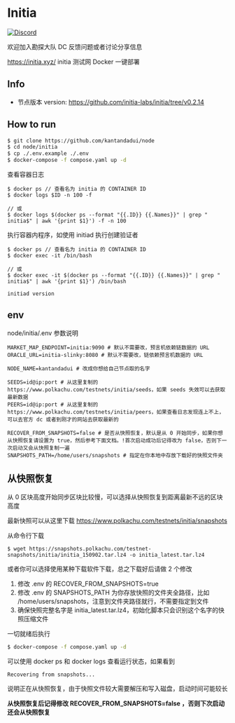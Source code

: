 # Initia

[![Discord](https://img.shields.io/discord/1229140544102338670?color=7289DA&logo=discord&logoColor=white)](https://discord.gg/hZXXnnpJv8)

欢迎加入勘探大队 DC 反馈问题或者讨论分享信息

https://initia.xyz/ initia 测试网 Docker 一键部署

## Info

- 节点版本 version: https://github.com/initia-labs/initia/tree/v0.2.14

## How to run

```sh
$ git clone https://github.com/kantandadui/node
$ cd node/initia
$ cp ./.env.example ./.env
$ docker-compose -f compose.yaml up -d
```

查看容器日志

```
$ docker ps // 查看名为 initia 的 CONTAINER ID
$ docker logs $ID -n 100 -f

// 或
$ docker logs $(docker ps --format "{{.ID}} {{.Names}}" | grep " initia$" | awk '{print $1}') -f -n 100
```

执行容器内程序，如使用 initiad 执行创建验证者

```
$ docker ps // 查看名为 initia 的 CONTAINER ID
$ docker exec -it /bin/bash

// 或
$ docker exec -it $(docker ps --format "{{.ID}} {{.Names}}" | grep " initia$" | awk '{print $1}') /bin/bash

initiad version
```

## env

node/initia/.env 参数说明

```env
MARKET_MAP_ENDPOINT=initia:9090 # 默认不需要改，预言机依赖链数据的 URL
ORACLE_URL=initia-slinky:8080 # 默认不需要改，链依赖预言机数据的 URL

NODE_NAME=kantandadui # 改成你想给自己节点取的名字

SEEDS=id@ip:port # 从这里复制的 https://www.polkachu.com/testnets/initia/seeds，如果 seeds 失效可以去获取最新数据
PEERS=id@ip:port # 从这里复制的 https://www.polkachu.com/testnets/initia/peers，如果查看日志发现连上不上，可以去官方 dc 或者到刚才的网站去获取最新的

RECOVER_FROM_SNAPSHOTS=false # 是否从快照恢复，默认是从 0 开始同步，如果你想从快照恢复请设置为 true，然后参考下面文档。!首次启动成功后记得改为 false，否则下一次启动又会从快照复制一遍
SNAPSHOTS_PATH=/home/users/snapshots # 指定在你本地中存放下载好的快照文件夹
```

## 从快照恢复

从 0 区块高度开始同步区块比较慢，可以选择从快照恢复到距离最新不远的区块高度

最新快照可以从这里下载 https://www.polkachu.com/testnets/initia/snapshots

从命令行下载

```
$ wget https://snapshots.polkachu.com/testnet-snapshots/initia/initia_150902.tar.lz4 -o initia_latest.tar.lz4
```

或者你可以选择使用某种下载软件下载，总之下载好后请做 2 个修改

1. 修改 .env 的 RECOVER_FROM_SNAPSHOTS=true
2. 修改 .env 的 SNAPSHOTS_PATH 为你存放快照的文件夹全路径，比如 /home/users/snapshots，注意到文件夹路径就行，不需要指定到文件
3. 确保快照完整名字是 initia_latest.tar.lz4，初始化脚本只会识别这个名字的快照压缩文件

一切就绪后执行

```sh
$ docker-compose -f compose.yaml up -d
```

可以使用 docker ps 和 docker logs 查看运行状态，如果看到

```
Recovering from snapshots...
```

说明正在从快照恢复，由于快照文件较大需要解压和写入磁盘，启动时间可能较长

**从快照恢复后记得修改 RECOVER_FROM_SNAPSHOTS=false ，否则下次启动还会从快照恢复**
